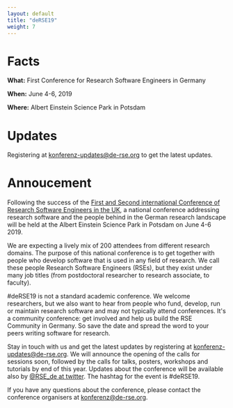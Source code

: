 ```yaml
---
layout: default
title: "deRSE19"
weight: 7
---
```


# Facts

**What:** First Conference for Research Software Engineers in Germany

**When:** June 4-6, 2019

**Where:** Albert Einstein Science Park in Potsdam

# Updates

Registering at [konferenz-updates@de-rse.org](https://ml06.ispgateway.de/mailman/listinfo/konferenz-updates_de-rse.org) to get the latest updates.

# Annoucement

Following the success of the [First and Second international Conference of Research Software Engineers in the UK](https://rse.ac.uk/events/past-conferences/), a national conference addressing research software and the people behind in the German research landscape will be held at the Albert Einstein Science Park in Potsdam on June 4-6 2019.

We are expecting a lively mix of 200 attendees from different research domains. The purpose of this national conference is to get together with people who develop software that is used in any field of research. We call these people Research Software Engineers (RSEs), but they exist under many job titles (from postdoctoral researcher to research associate, to faculty).

\#deRSE19 is not a standard academic conference. We welcome researchers, but we also want to hear from people who fund, develop, run or maintain research software and may not typically attend conferences. It's a community conference: get involved and help us build the RSE Community in Germany. So save the date and spread the word to your peers writing software for research.

Stay in touch with us and get the latest updates by registering at [konferenz-updates@de-rse.org](https://ml06.ispgateway.de/mailman/listinfo/konferenz-updates_de-rse.org). We will announce the opening of the calls for sessions soon, followed by the calls for talks, posters, workshops and tutorials by end of this year. Updates about the conference will be available also by [@RSE_de at twitter](https://twitter.com/rse_de). The hashtag for the event is #deRSE19.

If you have any questions about the conference, please contact the conference organisers at [konferenz@de-rse.org](mailto:konferenz@de-rse.org).
